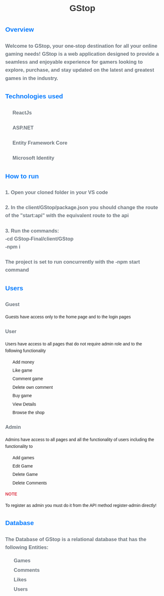  <style>
    body {
      font-family: 'Arial', sans-serif;
      line-height: 1.6;
      margin: 20px;
    }

    h1 {
      text-align: center;
      color: #333;
    }

    h2 {
      color: #007BFF;
    }

    h3 {
      color: #6C757D;
    }

    ul {
      list-style: none;
    }

    li {
      margin-bottom: 5px;
    }

    p {
      margin-bottom: 10px;
    }

    strong {
      color: #DC3545;
    }
  </style>
<h1 style= "text-allign:center">
GStop </h1>
<h2>Overview</h2>
<h3> 
Welcome to GStop, your one-stop destination for all your online gaming needs! GStop is a web application designed to provide a seamless and enjoyable experience for gamers looking to explore, purchase, and stay updated on the latest and greatest games in the industry.</h3>
<h2>Technologies used</h2>
<ul>
  <li><h3>ReactJs</h3></li>
  <li><h3>ASP.NET</h3></li>
  <li><h3>Entity Framework Core</h3></li>
  <li><h3>Microsoft Identity</h3></li>
</ul>
<h2>How to run</h2>
<h3>1. Open your cloned folder in your VS code</h3>
<h3>2. In the client/GStop/package.json you should change the route of the "start:api" with the equivalent route to the api </h3>
<h3>3. Run the commands:
</br> -cd GStop-Final/client/GStop </br>
-npm i</h3>
<h3>The project is set to run concurrently with the -npm start command</h3>

<h2>Users</h2>
<h3>Guest</h3>
<p>Guests have access only to the home page and to the login pages</p>
<h3>User</h3>
<p>Users have access  to all pages that do not require admin role and to the following functionality 
<ul>
  <li>Add money</li>
  <li>Like game</li>
  <li>Comment game</li>
  <li>Delete own comment</li>
  <li>Buy game</li>
  <li>View Details</li>
  <li>Browse the shop</li>

</ul></p>
<h3>Admin</h3>
<p>Admins have access to all pages and all the functionality of users including the functionality to <ul>
  <li>Add games</li>
  <li>Edit Game</li>
  <li>Delete Game</li>
  <li>Delete Comments</li>
</ul> </p>
<strong>NOTE</strong><p>To register as admin you must do it from the API method register-admin directly! </p>
<h2>Database</h2>
<h3>The Database of GStop is a relational database that has the following Entities: 
  <ul>
    <li>Games </li>
    <li>Comments </li>
    <li>Likes</li>
    <li>Users</li>
  </ul><h3>
